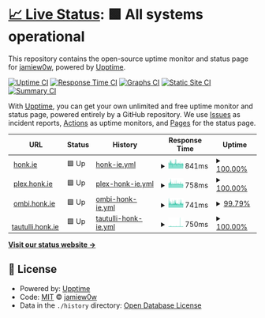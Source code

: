 # [📈 Live Status](https://status.honk.ie): <!--live status--> **🟩 All systems operational**

This repository contains the open-source uptime monitor and status page for [jamiew0w](jamie.ie), powered by [Upptime](https://github.com/upptime/upptime).

[![Uptime CI](https://github.com/jamiew0w/status.honk.ie/workflows/Uptime%20CI/badge.svg)](https://github.com/upptime/upptime/actions?query=workflow%3A%22Uptime+CI%22)
[![Response Time CI](https://github.com/jamiew0w/status.honk.ie/workflows/Response%20Time%20CI/badge.svg)](https://github.com/upptime/upptime/actions?query=workflow%3A%22Response+Time+CI%22)
[![Graphs CI](https://github.com/jamiew0w/status.honk.ie/workflows/Graphs%20CI/badge.svg)](https://github.com/upptime/upptime/actions?query=workflow%3A%22Graphs+CI%22)
[![Static Site CI](https://github.com/jamiew0w/status.honk.ie/workflows/Static%20Site%20CI/badge.svg)](https://github.com/upptime/upptime/actions?query=workflow%3A%22Static+Site+CI%22)
[![Summary CI](https://github.com/jamiew0w/status.honk.ie/workflows/Summary%20CI/badge.svg)](https://github.com/upptime/upptime/actions?query=workflow%3A%22Summary+CI%22)

With [Upptime](https://upptime.js.org), you can get your own unlimited and free uptime monitor and status page, powered entirely by a GitHub repository. We use [Issues](https://github.com/jamiew0w/status.honk.ie/issues) as incident reports, [Actions](https://github.com/jamiew0w/status.honk.ie/actions) as uptime monitors, and [Pages](https://status.honk.ie) for the status page.

<!--start: status pages-->
<!-- This summary is generated by Upptime (https://github.com/upptime/upptime) -->
<!-- Do not edit this manually, your changes will be overwritten -->
<!-- prettier-ignore -->
| URL | Status | History | Response Time | Uptime |
| --- | ------ | ------- | ------------- | ------ |
| <img alt="" src="https://honk.ie/plugins/images/faviconCustom/favicon.ico" height="13"> [honk.ie](https://honk.ie) | 🟩 Up | [honk-ie.yml](https://github.com/jamiew0w/status.honk.ie/commits/master/history/honk-ie.yml) | <details><summary><img alt="Response time graph" src="./graphs/honk-ie/response-time-week.png" height="20"> 841ms</summary><br><a href="https://status.honk.ie/history/honk-ie"><img alt="Response time 835" src="https://img.shields.io/endpoint?url=https%3A%2F%2Fraw.githubusercontent.com%2Fjamiew0w%2Fstatus.honk.ie%2Fmaster%2Fapi%2Fhonk-ie%2Fresponse-time.json"></a><br><a href="https://status.honk.ie/history/honk-ie"><img alt="24-hour response time 777" src="https://img.shields.io/endpoint?url=https%3A%2F%2Fraw.githubusercontent.com%2Fjamiew0w%2Fstatus.honk.ie%2Fmaster%2Fapi%2Fhonk-ie%2Fresponse-time-day.json"></a><br><a href="https://status.honk.ie/history/honk-ie"><img alt="7-day response time 841" src="https://img.shields.io/endpoint?url=https%3A%2F%2Fraw.githubusercontent.com%2Fjamiew0w%2Fstatus.honk.ie%2Fmaster%2Fapi%2Fhonk-ie%2Fresponse-time-week.json"></a><br><a href="https://status.honk.ie/history/honk-ie"><img alt="30-day response time 835" src="https://img.shields.io/endpoint?url=https%3A%2F%2Fraw.githubusercontent.com%2Fjamiew0w%2Fstatus.honk.ie%2Fmaster%2Fapi%2Fhonk-ie%2Fresponse-time-month.json"></a><br><a href="https://status.honk.ie/history/honk-ie"><img alt="1-year response time 835" src="https://img.shields.io/endpoint?url=https%3A%2F%2Fraw.githubusercontent.com%2Fjamiew0w%2Fstatus.honk.ie%2Fmaster%2Fapi%2Fhonk-ie%2Fresponse-time-year.json"></a></details> | <details><summary><a href="https://status.honk.ie/history/honk-ie">100.00%</a></summary><a href="https://status.honk.ie/history/honk-ie"><img alt="All-time uptime 100.00%" src="https://img.shields.io/endpoint?url=https%3A%2F%2Fraw.githubusercontent.com%2Fjamiew0w%2Fstatus.honk.ie%2Fmaster%2Fapi%2Fhonk-ie%2Fuptime.json"></a><br><a href="https://status.honk.ie/history/honk-ie"><img alt="24-hour uptime 100.00%" src="https://img.shields.io/endpoint?url=https%3A%2F%2Fraw.githubusercontent.com%2Fjamiew0w%2Fstatus.honk.ie%2Fmaster%2Fapi%2Fhonk-ie%2Fuptime-day.json"></a><br><a href="https://status.honk.ie/history/honk-ie"><img alt="7-day uptime 100.00%" src="https://img.shields.io/endpoint?url=https%3A%2F%2Fraw.githubusercontent.com%2Fjamiew0w%2Fstatus.honk.ie%2Fmaster%2Fapi%2Fhonk-ie%2Fuptime-week.json"></a><br><a href="https://status.honk.ie/history/honk-ie"><img alt="30-day uptime 100.00%" src="https://img.shields.io/endpoint?url=https%3A%2F%2Fraw.githubusercontent.com%2Fjamiew0w%2Fstatus.honk.ie%2Fmaster%2Fapi%2Fhonk-ie%2Fuptime-month.json"></a><br><a href="https://status.honk.ie/history/honk-ie"><img alt="1-year uptime 100.00%" src="https://img.shields.io/endpoint?url=https%3A%2F%2Fraw.githubusercontent.com%2Fjamiew0w%2Fstatus.honk.ie%2Fmaster%2Fapi%2Fhonk-ie%2Fuptime-year.json"></a></details>
| <img alt="" src="https://plex.honk.ie/web/favicon.ico" height="13"> [plex.honk.ie](https://plex.honk.ie/web/index.html) | 🟩 Up | [plex-honk-ie.yml](https://github.com/jamiew0w/status.honk.ie/commits/master/history/plex-honk-ie.yml) | <details><summary><img alt="Response time graph" src="./graphs/plex-honk-ie/response-time-week.png" height="20"> 758ms</summary><br><a href="https://status.honk.ie/history/plex-honk-ie"><img alt="Response time 757" src="https://img.shields.io/endpoint?url=https%3A%2F%2Fraw.githubusercontent.com%2Fjamiew0w%2Fstatus.honk.ie%2Fmaster%2Fapi%2Fplex-honk-ie%2Fresponse-time.json"></a><br><a href="https://status.honk.ie/history/plex-honk-ie"><img alt="24-hour response time 679" src="https://img.shields.io/endpoint?url=https%3A%2F%2Fraw.githubusercontent.com%2Fjamiew0w%2Fstatus.honk.ie%2Fmaster%2Fapi%2Fplex-honk-ie%2Fresponse-time-day.json"></a><br><a href="https://status.honk.ie/history/plex-honk-ie"><img alt="7-day response time 758" src="https://img.shields.io/endpoint?url=https%3A%2F%2Fraw.githubusercontent.com%2Fjamiew0w%2Fstatus.honk.ie%2Fmaster%2Fapi%2Fplex-honk-ie%2Fresponse-time-week.json"></a><br><a href="https://status.honk.ie/history/plex-honk-ie"><img alt="30-day response time 757" src="https://img.shields.io/endpoint?url=https%3A%2F%2Fraw.githubusercontent.com%2Fjamiew0w%2Fstatus.honk.ie%2Fmaster%2Fapi%2Fplex-honk-ie%2Fresponse-time-month.json"></a><br><a href="https://status.honk.ie/history/plex-honk-ie"><img alt="1-year response time 757" src="https://img.shields.io/endpoint?url=https%3A%2F%2Fraw.githubusercontent.com%2Fjamiew0w%2Fstatus.honk.ie%2Fmaster%2Fapi%2Fplex-honk-ie%2Fresponse-time-year.json"></a></details> | <details><summary><a href="https://status.honk.ie/history/plex-honk-ie">100.00%</a></summary><a href="https://status.honk.ie/history/plex-honk-ie"><img alt="All-time uptime 100.00%" src="https://img.shields.io/endpoint?url=https%3A%2F%2Fraw.githubusercontent.com%2Fjamiew0w%2Fstatus.honk.ie%2Fmaster%2Fapi%2Fplex-honk-ie%2Fuptime.json"></a><br><a href="https://status.honk.ie/history/plex-honk-ie"><img alt="24-hour uptime 100.00%" src="https://img.shields.io/endpoint?url=https%3A%2F%2Fraw.githubusercontent.com%2Fjamiew0w%2Fstatus.honk.ie%2Fmaster%2Fapi%2Fplex-honk-ie%2Fuptime-day.json"></a><br><a href="https://status.honk.ie/history/plex-honk-ie"><img alt="7-day uptime 100.00%" src="https://img.shields.io/endpoint?url=https%3A%2F%2Fraw.githubusercontent.com%2Fjamiew0w%2Fstatus.honk.ie%2Fmaster%2Fapi%2Fplex-honk-ie%2Fuptime-week.json"></a><br><a href="https://status.honk.ie/history/plex-honk-ie"><img alt="30-day uptime 100.00%" src="https://img.shields.io/endpoint?url=https%3A%2F%2Fraw.githubusercontent.com%2Fjamiew0w%2Fstatus.honk.ie%2Fmaster%2Fapi%2Fplex-honk-ie%2Fuptime-month.json"></a><br><a href="https://status.honk.ie/history/plex-honk-ie"><img alt="1-year uptime 100.00%" src="https://img.shields.io/endpoint?url=https%3A%2F%2Fraw.githubusercontent.com%2Fjamiew0w%2Fstatus.honk.ie%2Fmaster%2Fapi%2Fplex-honk-ie%2Fuptime-year.json"></a></details>
| <img alt="" src="https://ombi.honk.ie/images/favicon/favicon.ico" height="13"> [ombi.honk.ie](https://ombi.honk.ie) | 🟩 Up | [ombi-honk-ie.yml](https://github.com/jamiew0w/status.honk.ie/commits/master/history/ombi-honk-ie.yml) | <details><summary><img alt="Response time graph" src="./graphs/ombi-honk-ie/response-time-week.png" height="20"> 741ms</summary><br><a href="https://status.honk.ie/history/ombi-honk-ie"><img alt="Response time 736" src="https://img.shields.io/endpoint?url=https%3A%2F%2Fraw.githubusercontent.com%2Fjamiew0w%2Fstatus.honk.ie%2Fmaster%2Fapi%2Fombi-honk-ie%2Fresponse-time.json"></a><br><a href="https://status.honk.ie/history/ombi-honk-ie"><img alt="24-hour response time 721" src="https://img.shields.io/endpoint?url=https%3A%2F%2Fraw.githubusercontent.com%2Fjamiew0w%2Fstatus.honk.ie%2Fmaster%2Fapi%2Fombi-honk-ie%2Fresponse-time-day.json"></a><br><a href="https://status.honk.ie/history/ombi-honk-ie"><img alt="7-day response time 741" src="https://img.shields.io/endpoint?url=https%3A%2F%2Fraw.githubusercontent.com%2Fjamiew0w%2Fstatus.honk.ie%2Fmaster%2Fapi%2Fombi-honk-ie%2Fresponse-time-week.json"></a><br><a href="https://status.honk.ie/history/ombi-honk-ie"><img alt="30-day response time 736" src="https://img.shields.io/endpoint?url=https%3A%2F%2Fraw.githubusercontent.com%2Fjamiew0w%2Fstatus.honk.ie%2Fmaster%2Fapi%2Fombi-honk-ie%2Fresponse-time-month.json"></a><br><a href="https://status.honk.ie/history/ombi-honk-ie"><img alt="1-year response time 736" src="https://img.shields.io/endpoint?url=https%3A%2F%2Fraw.githubusercontent.com%2Fjamiew0w%2Fstatus.honk.ie%2Fmaster%2Fapi%2Fombi-honk-ie%2Fresponse-time-year.json"></a></details> | <details><summary><a href="https://status.honk.ie/history/ombi-honk-ie">99.79%</a></summary><a href="https://status.honk.ie/history/ombi-honk-ie"><img alt="All-time uptime 99.88%" src="https://img.shields.io/endpoint?url=https%3A%2F%2Fraw.githubusercontent.com%2Fjamiew0w%2Fstatus.honk.ie%2Fmaster%2Fapi%2Fombi-honk-ie%2Fuptime.json"></a><br><a href="https://status.honk.ie/history/ombi-honk-ie"><img alt="24-hour uptime 100.00%" src="https://img.shields.io/endpoint?url=https%3A%2F%2Fraw.githubusercontent.com%2Fjamiew0w%2Fstatus.honk.ie%2Fmaster%2Fapi%2Fombi-honk-ie%2Fuptime-day.json"></a><br><a href="https://status.honk.ie/history/ombi-honk-ie"><img alt="7-day uptime 99.79%" src="https://img.shields.io/endpoint?url=https%3A%2F%2Fraw.githubusercontent.com%2Fjamiew0w%2Fstatus.honk.ie%2Fmaster%2Fapi%2Fombi-honk-ie%2Fuptime-week.json"></a><br><a href="https://status.honk.ie/history/ombi-honk-ie"><img alt="30-day uptime 99.88%" src="https://img.shields.io/endpoint?url=https%3A%2F%2Fraw.githubusercontent.com%2Fjamiew0w%2Fstatus.honk.ie%2Fmaster%2Fapi%2Fombi-honk-ie%2Fuptime-month.json"></a><br><a href="https://status.honk.ie/history/ombi-honk-ie"><img alt="1-year uptime 99.88%" src="https://img.shields.io/endpoint?url=https%3A%2F%2Fraw.githubusercontent.com%2Fjamiew0w%2Fstatus.honk.ie%2Fmaster%2Fapi%2Fombi-honk-ie%2Fuptime-year.json"></a></details>
| <img alt="" src="https://favicons.githubusercontent.com/tautulli.honk.ie" height="13"> [tautulli.honk.ie](https://tautulli.honk.ie/auth/login?redirect_uri=/) | 🟩 Up | [tautulli-honk-ie.yml](https://github.com/jamiew0w/status.honk.ie/commits/master/history/tautulli-honk-ie.yml) | <details><summary><img alt="Response time graph" src="./graphs/tautulli-honk-ie/response-time-week.png" height="20"> 750ms</summary><br><a href="https://status.honk.ie/history/tautulli-honk-ie"><img alt="Response time 738" src="https://img.shields.io/endpoint?url=https%3A%2F%2Fraw.githubusercontent.com%2Fjamiew0w%2Fstatus.honk.ie%2Fmaster%2Fapi%2Ftautulli-honk-ie%2Fresponse-time.json"></a><br><a href="https://status.honk.ie/history/tautulli-honk-ie"><img alt="24-hour response time 660" src="https://img.shields.io/endpoint?url=https%3A%2F%2Fraw.githubusercontent.com%2Fjamiew0w%2Fstatus.honk.ie%2Fmaster%2Fapi%2Ftautulli-honk-ie%2Fresponse-time-day.json"></a><br><a href="https://status.honk.ie/history/tautulli-honk-ie"><img alt="7-day response time 750" src="https://img.shields.io/endpoint?url=https%3A%2F%2Fraw.githubusercontent.com%2Fjamiew0w%2Fstatus.honk.ie%2Fmaster%2Fapi%2Ftautulli-honk-ie%2Fresponse-time-week.json"></a><br><a href="https://status.honk.ie/history/tautulli-honk-ie"><img alt="30-day response time 738" src="https://img.shields.io/endpoint?url=https%3A%2F%2Fraw.githubusercontent.com%2Fjamiew0w%2Fstatus.honk.ie%2Fmaster%2Fapi%2Ftautulli-honk-ie%2Fresponse-time-month.json"></a><br><a href="https://status.honk.ie/history/tautulli-honk-ie"><img alt="1-year response time 738" src="https://img.shields.io/endpoint?url=https%3A%2F%2Fraw.githubusercontent.com%2Fjamiew0w%2Fstatus.honk.ie%2Fmaster%2Fapi%2Ftautulli-honk-ie%2Fresponse-time-year.json"></a></details> | <details><summary><a href="https://status.honk.ie/history/tautulli-honk-ie">100.00%</a></summary><a href="https://status.honk.ie/history/tautulli-honk-ie"><img alt="All-time uptime 100.00%" src="https://img.shields.io/endpoint?url=https%3A%2F%2Fraw.githubusercontent.com%2Fjamiew0w%2Fstatus.honk.ie%2Fmaster%2Fapi%2Ftautulli-honk-ie%2Fuptime.json"></a><br><a href="https://status.honk.ie/history/tautulli-honk-ie"><img alt="24-hour uptime 100.00%" src="https://img.shields.io/endpoint?url=https%3A%2F%2Fraw.githubusercontent.com%2Fjamiew0w%2Fstatus.honk.ie%2Fmaster%2Fapi%2Ftautulli-honk-ie%2Fuptime-day.json"></a><br><a href="https://status.honk.ie/history/tautulli-honk-ie"><img alt="7-day uptime 100.00%" src="https://img.shields.io/endpoint?url=https%3A%2F%2Fraw.githubusercontent.com%2Fjamiew0w%2Fstatus.honk.ie%2Fmaster%2Fapi%2Ftautulli-honk-ie%2Fuptime-week.json"></a><br><a href="https://status.honk.ie/history/tautulli-honk-ie"><img alt="30-day uptime 100.00%" src="https://img.shields.io/endpoint?url=https%3A%2F%2Fraw.githubusercontent.com%2Fjamiew0w%2Fstatus.honk.ie%2Fmaster%2Fapi%2Ftautulli-honk-ie%2Fuptime-month.json"></a><br><a href="https://status.honk.ie/history/tautulli-honk-ie"><img alt="1-year uptime 100.00%" src="https://img.shields.io/endpoint?url=https%3A%2F%2Fraw.githubusercontent.com%2Fjamiew0w%2Fstatus.honk.ie%2Fmaster%2Fapi%2Ftautulli-honk-ie%2Fuptime-year.json"></a></details>

<!--end: status pages-->

[**Visit our status website →**](https://status.honk.ie)

## 📄 License

- Powered by: [Upptime](https://github.com/upptime/upptime)
- Code: [MIT](./LICENSE) © [jamiew0w](jamie.ie)
- Data in the `./history` directory: [Open Database License](https://opendatacommons.org/licenses/odbl/1-0/)
